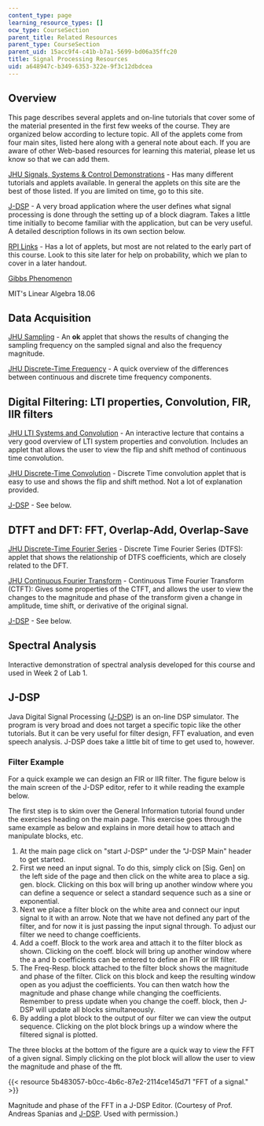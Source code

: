 ```yaml
---
content_type: page
learning_resource_types: []
ocw_type: CourseSection
parent_title: Related Resources
parent_type: CourseSection
parent_uid: 15acc9f4-c41b-b7a1-5699-bd06a35ffc20
title: Signal Processing Resources
uid: a648947c-b349-6353-322e-9f3c12dbdcea
---
```


Overview
--------

This page describes several applets and on-line tutorials that cover some of the material presented in the first few weeks of the course. They are organized below according to lecture topic. All of the applets come from four main sites, listed here along with a general note about each. If you are aware of other Web-based resources for learning this material, please let us know so that we can add them.

[JHU Signals, Systems & Control Demonstrations](http://www.jhu.edu/~signals/) - Has many different tutorials and applets available. In general the applets on this site are the best of those listed. If you are limited on time, go to this site.

[J-DSP](http://jdsp.asu.edu/jdsp.html) - A very broad application where the user defines what signal processing is done through the setting up of a block diagram. Takes a little time initially to become familiar with the application, but can be very useful. A detailed description follows in its own section below.

[RPI Links](http://links.math.rpi.edu/) - Has a lot of applets, but most are not related to the early part of this course. Look to this site later for help on probability, which we plan to cover in a later handout.

[Gibbs Phenomenon](/ans7870/18/18.06/javademo/Gibbs/)

MIT's Linear Algebra 18.06

Data Acquisition
----------------

[JHU Sampling](http://www.jhu.edu/~signals/sampling/index.html) - An **ok** applet that shows the results of changing the sampling frequency on the sampled signal and also the frequency magnitude.

[JHU Discrete-Time Frequency](http://www.jhu.edu/~signals/dtphasor/index.htm) - A quick overview of the differences between continuous and discrete time frequency components.

Digital Filtering: LTI properties, Convolution, FIR, IIR filters
----------------------------------------------------------------

[JHU LTI Systems and Convolution](http://www.jhu.edu/~signals/lecture1/frames.html) - An interactive lecture that contains a very good overview of LTI system properties and convolution. Includes an applet that allows the user to view the flip and shift method of continuous time convolution.

[JHU Discrete-Time Convolution](http://www.jhu.edu/~signals/discreteconv2/index.html) - Discrete Time convolution applet that is easy to use and shows the flip and shift method. Not a lot of explanation provided.

[J-DSP](http://jdsp.asu.edu/jdsp.html) - See below.

DTFT and DFT: FFT, Overlap-Add, Overlap-Save
--------------------------------------------

[JHU Discrete-Time Fourier Series](http://www.jhu.edu/signals/discretefourier/index.htm) - Discrete Time Fourier Series (DTFS): applet that shows the relationship of DTFS coefficients, which are closely related to the DFT.

[JHU Continuous Fourier Transform](http://www.jhu.edu/~signals/ctftprops/indexCTFTprops.htm) - Continuous Time Fourier Transform (CTFT): Gives some properties of the CTFT, and allows the user to view the changes to the magnitude and phase of the transform given a change in amplitude, time shift, or derivative of the original signal.

[J-DSP](http://jdsp.asu.edu/jdsp.html) - See below.

Spectral Analysis
-----------------

Interactive demonstration of spectral analysis developed for this course and used in Week 2 of Lab 1.

J-DSP
-----

Java Digital Signal Processing ([J-DSP](http://jdsp.asu.edu/jdsp.html)) is an on-line DSP simulator. The program is very broad and does not target a specific topic like the other tutorials. But it can be very useful for filter design, FFT evaluation, and even speech analysis. J-DSP does take a little bit of time to get used to, however.

### Filter Example

For a quick example we can design an FIR or IIR filter. The figure below is the main screen of the J-DSP editor, refer to it while reading the example below.

The first step is to skim over the General Information tutorial found under the exercises heading on the main page. This exercise goes through the same example as below and explains in more detail how to attach and manipulate blocks, etc.

1.  At the main page click on "start J-DSP" under the "J-DSP Main" header to get started.
2.  First we need an input signal. To do this, simply click on \[Sig. Gen\] on the left side of the page and then click on the white area to place a sig. gen. block. Clicking on this box will bring up another window where you can define a sequence or select a standard sequence such as a sine or exponential.
3.  Next we place a filter block on the white area and connect our input signal to it with an arrow. Note that we have not defined any part of the filter, and for now it is just passing the input signal through. To adjust our filter we need to change coefficients.
4.  Add a coeff. Block to the work area and attach it to the filter block as shown. Clicking on the coeff. block will bring up another window where the a and b coefficients can be entered to define an FIR or IIR filter.
5.  The Freq-Resp. block attached to the filter block shows the magnitude and phase of the filter. Click on this block and keep the resulting window open as you adjust the coefficients. You can then watch how the magnitude and phase change while changing the coefficients. Remember to press update when you change the coeff. block, then J-DSP will update all blocks simultaneously.
6.  By adding a plot block to the output of our filter we can view the output sequence. Clicking on the plot block brings up a window where the filtered signal is plotted.

The three blocks at the bottom of the figure are a quick way to view the FFT of a given signal. Simply clicking on the plot block will allow the user to view the magnitude and phase of the fft.

{{< resource 5b483057-b0cc-4b6c-87e2-2114ce145d71 "FFT of a signal." >}}

Magnitude and phase of the FFT in a J-DSP Editor. (Courtesy of Prof. Andreas Spanias and [J-DSP](http://jdsp.asu.edu/). Used with permission.)